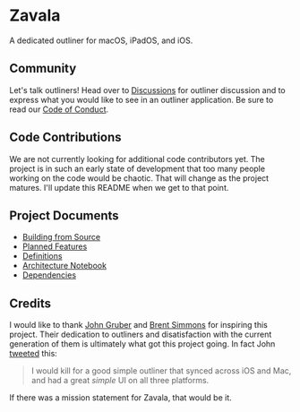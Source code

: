 # Zavala

A dedicated outliner for macOS, iPadOS, and iOS.

## Community

Let's talk outliners! Head over to [Discussions](https://github.com/vincode-io/Zavala/discussions) for outliner discussion and to express what you would like to see in an outliner application. Be sure to read our [Code of Conduct](https://github.com/vincode-io/Zavala/wiki/Code-of-Conduct).

## Code Contributions

We are not currently looking for additional code contributors yet. The project is in such an early state of development
that too many people working on the code would be chaotic. That will change as the project matures. I'll update
this README when we get to that point.

## Project Documents

* [Building from Source](https://github.com/vincode-io/Zavala/wiki/Building-from-Source)
* [Planned Features](https://github.com/vincode-io/Zavala/wiki/Planned-Features)
* [Definitions](https://github.com/vincode-io/Zavala/wiki/Definitions)
* [Architecture Notebook](https://github.com/vincode-io/Zavala/wiki/Architecture-Notebook)
* [Dependencies](https://github.com/vincode-io/Zavala/wiki/Dependencies)

## Credits

I would like to thank [John Gruber](https://daringfireball.net) and [Brent Simmons](https://inessential.com)
for inspiring this project. Their dedication to outliners and disatisfaction with the current generation of
them is ultimately what got this project going.  In fact John [tweeted](https://twitter.com/gruber/status/1277329886080905219) this:

> I would kill for a good simple outliner that synced across iOS and Mac, and had a great *simple* UI on all three platforms.

If there was a mission statement for Zavala, that would be it.
